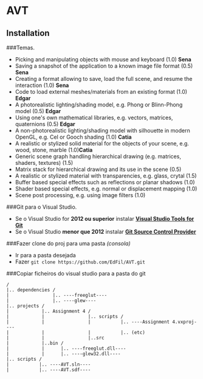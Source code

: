 AVT
===

Installation
------------

###Temas.

* Picking and manipulating objects with mouse and keyboard (1.0) **Sena**
* Saving a snapshot of the application to a known image file format (0.5) **Sena**
* Creating a format allowing to save, load the full scene, and resume the interaction (1.0) **Sena**
* Code to load external meshes/materials from an existing format (1.0) **Edgar**
* A photorealistic lighting/shading model, e.g. Phong or Blinn-Phong model (0.5) **Edgar**
* Using one's own mathematical libraries, e.g. vectors, matrices, quaternions (0.5) **Edgar**
* A non-photorealistic lighting/shading model with silhouette in modern OpenGL, e.g. Cel or Gooch shading (1.0) **Catia**
* A realistic or stylized solid material for the objects of your scene, e.g. wood, stone, marble (1.0)**Catia**
* Generic scene graph handling hierarchical drawing (e.g. matrices, shaders, textures)  (1.5)
* Matrix stack for hierarchical drawing and its use in the scene (0.5)
* A realistic or stylized material with transparencies, e.g. glass, crytal (1.5)
* Buffer based special effects such as reflections or planar shadows (1.0)
* Shader based special effects, e.g. normal or displacement mapping (1.0)
* Scene post processing, e.g. using image filters (1.0)


###Git para o Visual Studio.

* Se o Visual Studio for **2012 ou superior** instalar **[Visual Studio Tools for Git][GitVS2012]**
* Se o Visual Studio **menor que 2012** instalar **[Git Source Control Provider][GitVS2010]**

###Fazer clone do proj para uma pasta *(consola)*

* Ir para a pasta desejada
* Fazer `git clone https://github.com/EdFil/AVT.git`

###Copiar ficheiros do visual studio para a pasta do git

	/
	|.. dependencies /
	|                |.. ----freeglut----
	|                |.. ----glew----
	|.. projects /
	|            |.. Assignment 4 /
	|            |                |.. scripts /
	|            |                |           |.. ----Assignment 4.vxproj----
	|            |                |           |.. (etc)
	|            |                |..src
	|            |..bin /
	|            |      |.. ----freeglut.dll----
	|            |      |.. ----glew32.dll----
	|.. scripts /
	|           |.. ----AVT.sln----
	|           |.. ----AVT.sdf----

<!--Links-->

[GitVS2012]: http://visualstudiogallery.msdn.microsoft.com/abafc7d6-dcaa-40f4-8a5e-d6724bdb980c
[GitVS2010]: http://visualstudiogallery.msdn.microsoft.com/63a7e40d-4d71-4fbb-a23b-d262124b8f4c
